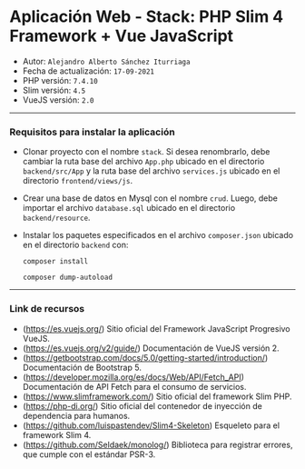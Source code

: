 # Aplicación Web - Stack: PHP Slim 4 Framework + Vue JavaScript
- Autor: `Alejandro Alberto Sánchez Iturriaga`
- Fecha de actualización: `17-09-2021`
- PHP versión: `7.4.10`
- Slim versión: `4.5`
- VueJS versión: `2.0`

___
### Requisitos para instalar la aplicación
- Clonar proyecto con el nombre `stack`. Si desea renombrarlo, debe cambiar la ruta base del archivo `App.php` ubicado en el directorio `backend/src/App` y la ruta base del archivo `services.js` ubicado en el directorio `frontend/views/js`.
- Crear una base de datos en Mysql con el nombre `crud`. Luego, debe importar el archivo `database.sql` ubicado en el directorio `backend/resource`.
- Instalar los paquetes especificados en el archivo `composer.json` ubicado en el directorio `backend` con:

	```text
	composer install
	```
	```text
	composer dump-autoload
	```

___
### Link de recursos
- (https://es.vuejs.org/)  Sitio oficial del Framework JavaScript Progresivo VueJS.
- (https://es.vuejs.org/v2/guide/)  Documentación de VueJS versión 2.
- (https://getbootstrap.com/docs/5.0/getting-started/introduction/)  Documentación de Bootstrap 5.
- (https://developer.mozilla.org/es/docs/Web/API/Fetch_API)  Documentación de API Fetch para el consumo de servicios.
- (https://www.slimframework.com/)  Sitio oficial del framework Slim PHP.
- (https://php-di.org/)  Sitio oficial del contenedor de inyección de dependencia para humanos.
- (https://github.com/luispastendev/Slim4-Skeleton)  Esqueleto para el framework Slim 4.
- (https://github.com/Seldaek/monolog/)  Biblioteca para registrar errores, que cumple con el estándar PSR-3.